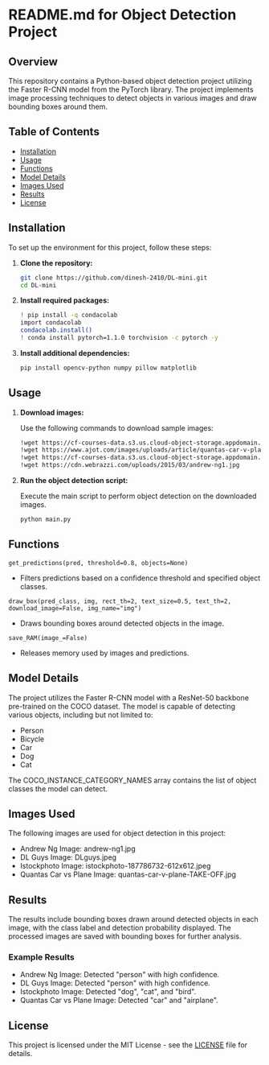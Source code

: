 # README.md for Object Detection Project

## Overview

This repository contains a Python-based object detection project utilizing the Faster R-CNN model from the PyTorch library. The project implements image processing techniques to detect objects in various images and draw bounding boxes around them. 

## Table of Contents

- [Installation](#installation)
- [Usage](#usage)
- [Functions](#functions)
- [Model Details](#model-details)
- [Images Used](#images-used)
- [Results](#results)
- [License](#license)

## Installation

To set up the environment for this project, follow these steps:

1. **Clone the repository:**

   ```bash
   git clone https://github.com/dinesh-2410/DL-mini.git
   cd DL-mini
   ```

2. **Install required packages:**

   ```bash
   ! pip install -q condacolab
   import condacolab
   condacolab.install()
   ! conda install pytorch=1.1.0 torchvision -c pytorch -y
   ```
3. **Install additional dependencies:**

   ```bash
   pip install opencv-python numpy pillow matplotlib
   ```
## Usage

1. **Download images:**

   Use the following commands to download sample images:
   ```bash
   !wget https://cf-courses-data.s3.us.cloud-object-storage.appdomain.cloud/IBMDeveloperSkillsNetwork-CV0101EN-Coursera/images%20/images_part_5/DLguys.jpeg
   !wget https://www.ajot.com/images/uploads/article/quantas-car-v-plane-TAKE-OFF.jpg
   !wget https://cf-courses-data.s3.us.cloud-object-storage.appdomain.cloud/IBMDeveloperSkillsNetwork-CV0101EN-Coursera/images%20/images_part_5/istockphoto-187786732-612x612.jpeg
   !wget https://cdn.webrazzi.com/uploads/2015/03/andrew-ng1.jpg
   ```

2. **Run the object detection script:**

   Execute the main script to perform object detection on the downloaded images.
   ```bash
   python main.py
   ```

## Functions
   `get_predictions(pred, threshold=0.8, objects=None)`

   * Filters predictions based on a confidence threshold and specified object classes.

   `draw_box(pred_class, img, rect_th=2, text_size=0.5, text_th=2, download_image=False, img_name="img")`

   * Draws bounding boxes around detected objects in the image.

   `save_RAM(image_=False)`

   * Releases memory used by images and predictions.

## Model Details
The project utilizes the Faster R-CNN model with a ResNet-50 backbone pre-trained on the COCO dataset. The model is capable of detecting various objects, including but not limited to:

   * Person
   * Bicycle
   * Car
   * Dog
   * Cat

The COCO_INSTANCE_CATEGORY_NAMES array contains the list of object classes the model can detect.

## Images Used
The following images are used for object detection in this project:

   * Andrew Ng Image: andrew-ng1.jpg
   * DL Guys Image: DLguys.jpeg
   * Istockphoto Image: istockphoto-187786732-612x612.jpeg
   * Quantas Car vs Plane Image: quantas-car-v-plane-TAKE-OFF.jpg

## Results
The results include bounding boxes drawn around detected objects in each image, with the class label and detection probability displayed. The processed images are saved with bounding boxes for further analysis.

### Example Results
   * Andrew Ng Image: Detected "person" with high confidence.
   * DL Guys Image: Detected "person" with high confidence.
   * Istockphoto Image: Detected "dog", "cat", and "bird".
   * Quantas Car vs Plane Image: Detected "car" and "airplane".

## License
This project is licensed under the MIT License - see the [LICENSE](LICENSE) file for details.